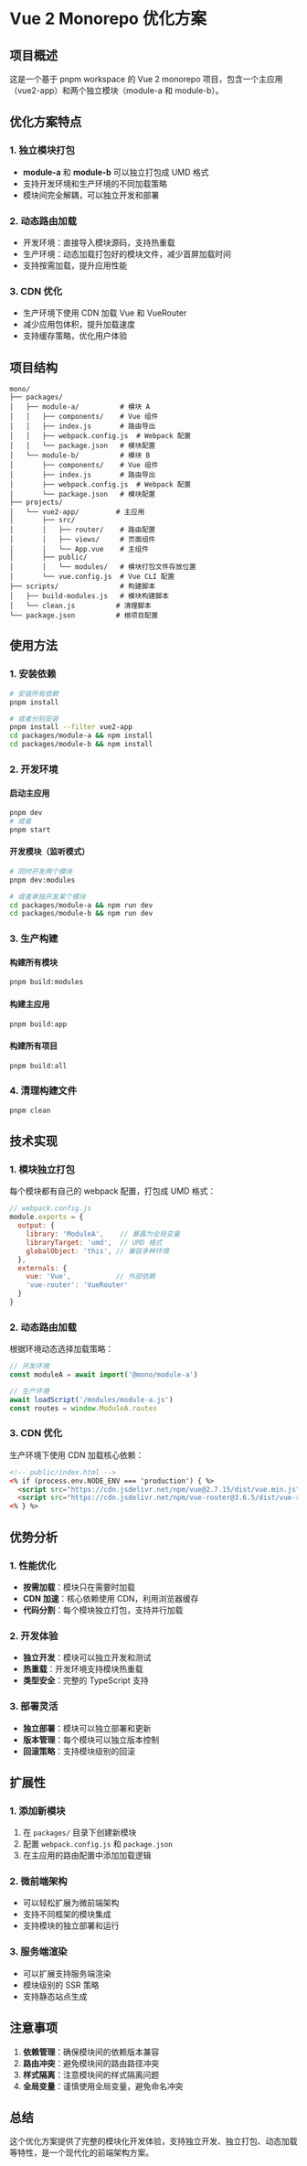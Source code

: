 # Vue 2 Monorepo 优化方案

## 项目概述
这是一个基于 pnpm workspace 的 Vue 2 monorepo 项目，包含一个主应用（vue2-app）和两个独立模块（module-a 和 module-b）。

## 优化方案特点

### 1. 独立模块打包
- **module-a** 和 **module-b** 可以独立打包成 UMD 格式
- 支持开发环境和生产环境的不同加载策略
- 模块间完全解耦，可以独立开发和部署

### 2. 动态路由加载
- 开发环境：直接导入模块源码，支持热重载
- 生产环境：动态加载打包好的模块文件，减少首屏加载时间
- 支持按需加载，提升应用性能

### 3. CDN 优化
- 生产环境下使用 CDN 加载 Vue 和 VueRouter
- 减少应用包体积，提升加载速度
- 支持缓存策略，优化用户体验

## 项目结构

```
mono/
├── packages/
│   ├── module-a/          # 模块 A
│   │   ├── components/    # Vue 组件
│   │   ├── index.js       # 路由导出
│   │   ├── webpack.config.js  # Webpack 配置
│   │   └── package.json   # 模块配置
│   └── module-b/          # 模块 B
│       ├── components/    # Vue 组件
│       ├── index.js       # 路由导出
│       ├── webpack.config.js  # Webpack 配置
│       └── package.json   # 模块配置
├── projects/
│   └── vue2-app/         # 主应用
│       ├── src/
│       │   ├── router/    # 路由配置
│       │   ├── views/     # 页面组件
│       │   └── App.vue    # 主组件
│       ├── public/
│       │   └── modules/   # 模块打包文件存放位置
│       └── vue.config.js  # Vue CLI 配置
├── scripts/               # 构建脚本
│   ├── build-modules.js   # 模块构建脚本
│   └── clean.js          # 清理脚本
└── package.json          # 根项目配置
```

## 使用方法

### 1. 安装依赖
```bash
# 安装所有依赖
pnpm install

# 或者分别安装
pnpm install --filter vue2-app
cd packages/module-a && npm install
cd packages/module-b && npm install
```

### 2. 开发环境

#### 启动主应用
```bash
pnpm dev
# 或者
pnpm start
```

#### 开发模块（监听模式）
```bash
# 同时开发两个模块
pnpm dev:modules

# 或者单独开发某个模块
cd packages/module-a && npm run dev
cd packages/module-b && npm run dev
```

### 3. 生产构建

#### 构建所有模块
```bash
pnpm build:modules
```

#### 构建主应用
```bash
pnpm build:app
```

#### 构建所有项目
```bash
pnpm build:all
```

### 4. 清理构建文件
```bash
pnpm clean
```

## 技术实现

### 1. 模块独立打包
每个模块都有自己的 webpack 配置，打包成 UMD 格式：

```javascript
// webpack.config.js
module.exports = {
  output: {
    library: 'ModuleA',    // 暴露为全局变量
    libraryTarget: 'umd',  // UMD 格式
    globalObject: 'this', // 兼容多种环境
  },
  externals: {
    vue: 'Vue',           // 外部依赖
    'vue-router': 'VueRouter'
  }
}
```

### 2. 动态路由加载
根据环境动态选择加载策略：

```javascript
// 开发环境
const moduleA = await import('@mono/module-a')

// 生产环境
await loadScript('/modules/module-a.js')
const routes = window.ModuleA.routes
```

### 3. CDN 优化
生产环境下使用 CDN 加载核心依赖：

```html
<!-- public/index.html -->
<% if (process.env.NODE_ENV === 'production') { %>
  <script src="https://cdn.jsdelivr.net/npm/vue@2.7.15/dist/vue.min.js"></script>
  <script src="https://cdn.jsdelivr.net/npm/vue-router@3.6.5/dist/vue-router.min.js"></script>
<% } %>
```

## 优势分析

### 1. 性能优化
- **按需加载**：模块只在需要时加载
- **CDN 加速**：核心依赖使用 CDN，利用浏览器缓存
- **代码分割**：每个模块独立打包，支持并行加载

### 2. 开发体验
- **独立开发**：模块可以独立开发和测试
- **热重载**：开发环境支持模块热重载
- **类型安全**：完整的 TypeScript 支持

### 3. 部署灵活
- **独立部署**：模块可以独立部署和更新
- **版本管理**：每个模块可以独立版本控制
- **回滚策略**：支持模块级别的回滚

## 扩展性

### 1. 添加新模块
1. 在 `packages/` 目录下创建新模块
2. 配置 `webpack.config.js` 和 `package.json`
3. 在主应用的路由配置中添加加载逻辑

### 2. 微前端架构
- 可以轻松扩展为微前端架构
- 支持不同框架的模块集成
- 支持模块的独立部署和运行

### 3. 服务端渲染
- 可以扩展支持服务端渲染
- 模块级别的 SSR 策略
- 支持静态站点生成

## 注意事项

1. **依赖管理**：确保模块间的依赖版本兼容
2. **路由冲突**：避免模块间的路由路径冲突
3. **样式隔离**：注意模块间的样式隔离问题
4. **全局变量**：谨慎使用全局变量，避免命名冲突

## 总结
这个优化方案提供了完整的模块化开发体验，支持独立开发、独立打包、动态加载等特性，是一个现代化的前端架构方案。